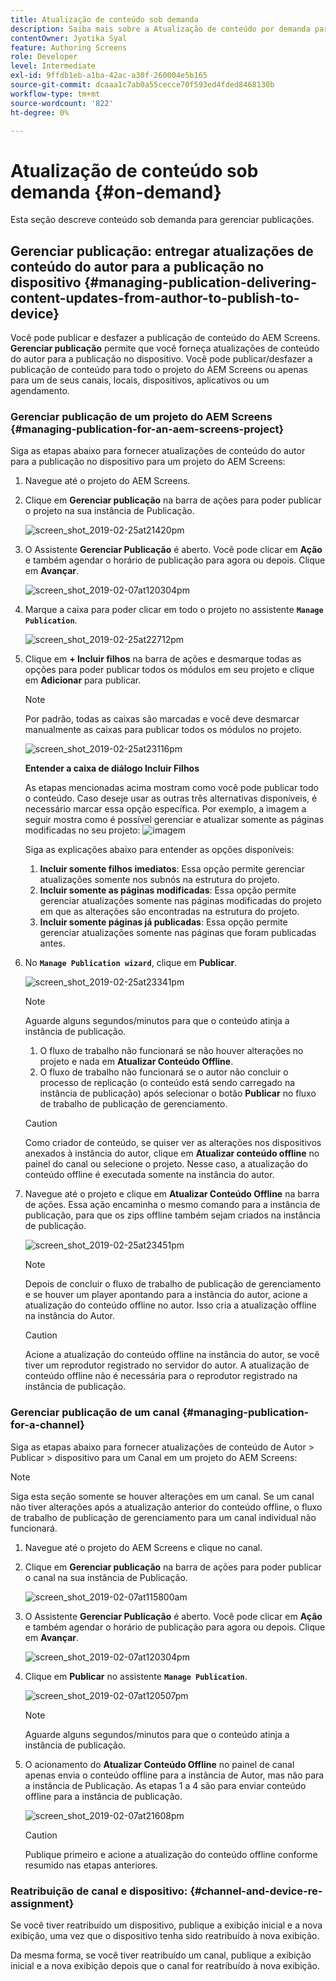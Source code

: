 ```yaml
---
title: Atualização de conteúdo sob demanda
description: Saiba mais sobre a Atualização de conteúdo por demanda para gerenciar publicações.
contentOwner: Jyotika Syal
feature: Authoring Screens
role: Developer
level: Intermediate
exl-id: 9ffdb1eb-a1ba-42ac-a30f-260004e5b165
source-git-commit: dcaaa1c7ab0a55cecce70f593ed4fded8468130b
workflow-type: tm+mt
source-wordcount: '822'
ht-degree: 0%

---
```


# Atualização de conteúdo sob demanda {#on-demand}

Esta seção descreve conteúdo sob demanda para gerenciar publicações.

## Gerenciar publicação: entregar atualizações de conteúdo do autor para a publicação no dispositivo {#managing-publication-delivering-content-updates-from-author-to-publish-to-device}

Você pode publicar e desfazer a publicação de conteúdo do AEM Screens. **Gerenciar publicação** permite que você forneça atualizações de conteúdo do autor para a publicação no dispositivo. Você pode publicar/desfazer a publicação de conteúdo para todo o projeto do AEM Screens ou apenas para um de seus canais, locais, dispositivos, aplicativos ou um agendamento.

### Gerenciar publicação de um projeto do AEM Screens {#managing-publication-for-an-aem-screens-project}

Siga as etapas abaixo para fornecer atualizações de conteúdo do autor para a publicação no dispositivo para um projeto do AEM Screens:

1. Navegue até o projeto do AEM Screens.
1. Clique em **Gerenciar publicação** na barra de ações para poder publicar o projeto na sua instância de Publicação.

   ![screen_shot_2019-02-25at21420pm](assets/screen_shot_2019-02-25at21420pm.png)

1. O Assistente **Gerenciar Publicação** é aberto. Você pode clicar em **Ação** e também agendar o horário de publicação para agora ou depois. Clique em **Avançar**.

   ![screen_shot_2019-02-07at120304pm](assets/screen_shot_2019-02-07at120304pm.png)

1. Marque a caixa para poder clicar em todo o projeto no assistente **`Manage Publication`**.

   ![screen_shot_2019-02-25at22712pm](assets/screen_shot_2019-02-25at22712pm.png)

1. Clique em **+ Incluir filhos** na barra de ações e desmarque todas as opções para poder publicar todos os módulos em seu projeto e clique em **Adicionar** para publicar.

   >[!NOTE]
   >
   >Por padrão, todas as caixas são marcadas e você deve desmarcar manualmente as caixas para publicar todos os módulos no projeto.

   ![screen_shot_2019-02-25at23116pm](assets/screen_shot_2019-02-25at23116pm.png)

   **Entender a caixa de diálogo Incluir Filhos**

   As etapas mencionadas acima mostram como você pode publicar todo o conteúdo. Caso deseje usar as outras três alternativas disponíveis, é necessário marcar essa opção específica.
Por exemplo, a imagem a seguir mostra como é possível gerenciar e atualizar somente as páginas modificadas no seu projeto:
   ![imagem](assets/author-publish-manage.png)

   Siga as explicações abaixo para entender as opções disponíveis:

   1. **Incluir somente filhos imediatos**:
Essa opção permite gerenciar atualizações somente nos subnós na estrutura do projeto.
   1. **Incluir somente as páginas modificadas**:
Essa opção permite gerenciar atualizações somente nas páginas modificadas do projeto em que as alterações são encontradas na estrutura do projeto.
   1. **Incluir somente páginas já publicadas**:
Essa opção permite gerenciar atualizações somente nas páginas que foram publicadas antes.


1. No **`Manage Publication wizard`**, clique em **Publicar**.

   ![screen_shot_2019-02-25at23341pm](assets/screen_shot_2019-02-25at23341pm.png)

   >[!NOTE]
   >
   >Aguarde alguns segundos/minutos para que o conteúdo atinja a instância de publicação.
   >
   >
   >    1. O fluxo de trabalho não funcionará se não houver alterações no projeto e nada em **Atualizar Conteúdo Offline**.
   >    1. O fluxo de trabalho não funcionará se o autor não concluir o processo de replicação (o conteúdo está sendo carregado na instância de publicação) após selecionar o botão **Publicar** no fluxo de trabalho de publicação de gerenciamento.

   >[!CAUTION]
   >Como criador de conteúdo, se quiser ver as alterações nos dispositivos anexados à instância do autor, clique em **Atualizar conteúdo offline** no painel do canal ou selecione o projeto. Nesse caso, a atualização do conteúdo offline é executada somente na instância do autor.

1. Navegue até o projeto e clique em **Atualizar Conteúdo Offline** na barra de ações. Essa ação encaminha o mesmo comando para a instância de publicação, para que os zips offline também sejam criados na instância de publicação.

   ![screen_shot_2019-02-25at23451pm](assets/screen_shot_2019-02-25at23451pm.png)


   >[!NOTE]
   >
   >Depois de concluir o fluxo de trabalho de publicação de gerenciamento e se houver um player apontando para a instância do autor, acione a atualização do conteúdo offline no autor. Isso cria a atualização offline na instância do Autor.

   >[!CAUTION]
   >
   >Acione a atualização do conteúdo offline na instância do autor, se você tiver um reprodutor registrado no servidor do autor. A atualização de conteúdo offline não é necessária para o reprodutor registrado na instância de publicação.

### Gerenciar publicação de um canal {#managing-publication-for-a-channel}

Siga as etapas abaixo para fornecer atualizações de conteúdo de Autor > Publicar > dispositivo para um Canal em um projeto do AEM Screens:

>[!NOTE]
>
>Siga esta seção somente se houver alterações em um canal. Se um canal não tiver alterações após a atualização anterior do conteúdo offline, o fluxo de trabalho de publicação de gerenciamento para um canal individual não funcionará.

1. Navegue até o projeto do AEM Screens e clique no canal.
1. Clique em **Gerenciar publicação** na barra de ações para poder publicar o canal na sua instância de Publicação.

   ![screen_shot_2019-02-07at115800am](assets/screen_shot_2019-02-07at115800am.png)

1. O Assistente **Gerenciar Publicação** é aberto. Você pode clicar em **Ação** e também agendar o horário de publicação para agora ou depois. Clique em **Avançar**.

   ![screen_shot_2019-02-07at120304pm](assets/screen_shot_2019-02-07at120304pm.png)

1. Clique em **Publicar** no assistente **`Manage Publication`**.

   ![screen_shot_2019-02-07at120507pm](assets/screen_shot_2019-02-07at120507pm.png)

   >[!NOTE]
   >
   >Aguarde alguns segundos/minutos para que o conteúdo atinja a instância de publicação.

1. O acionamento do **Atualizar Conteúdo Offline** no painel de canal apenas envia o conteúdo offline para a instância de Autor, mas não para a instância de Publicação. As etapas 1 a 4 são para enviar conteúdo offline para a instância de publicação.

   ![screen_shot_2019-02-07at21608pm](assets/screen_shot_2019-02-07at21608pm.png)

   >[!CAUTION]
   >
   >Publique primeiro e acione a atualização do conteúdo offline conforme resumido nas etapas anteriores.

### Reatribuição de canal e dispositivo: {#channel-and-device-re-assignment}

Se você tiver reatribuído um dispositivo, publique a exibição inicial e a nova exibição, uma vez que o dispositivo tenha sido reatribuído à nova exibição.

Da mesma forma, se você tiver reatribuído um canal, publique a exibição inicial e a nova exibição depois que o canal for reatribuído à nova exibição.
